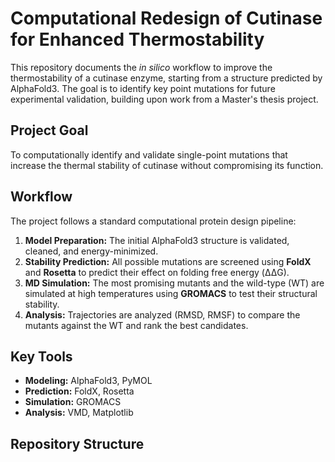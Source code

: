 # Computational Redesign of Cutinase for Enhanced Thermostability

This repository documents the *in silico* workflow to improve the thermostability of a cutinase enzyme, starting from a structure predicted by AlphaFold3. The goal is to identify key point mutations for future experimental validation, building upon work from a Master's thesis project.

## Project Goal

To computationally identify and validate single-point mutations that increase the thermal stability of cutinase without compromising its function.

## Workflow

The project follows a standard computational protein design pipeline:

1.  **Model Preparation:** The initial AlphaFold3 structure is validated, cleaned, and energy-minimized.
2.  **Stability Prediction:** All possible mutations are screened using **FoldX** and **Rosetta** to predict their effect on folding free energy (ΔΔG).
3.  **MD Simulation:** The most promising mutants and the wild-type (WT) are simulated at high temperatures using **GROMACS** to test their structural stability.
4.  **Analysis:** Trajectories are analyzed (RMSD, RMSF) to compare the mutants against the WT and rank the best candidates.

## Key Tools

* **Modeling:** AlphaFold3, PyMOL
* **Prediction:** FoldX, Rosetta
* **Simulation:** GROMACS
* **Analysis:** VMD, Matplotlib

## Repository Structure
